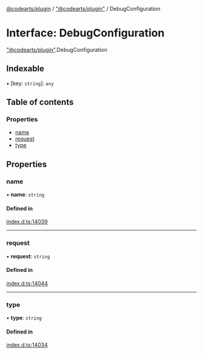 [@codearts/plugin](../README.md) / ["@codearts/plugin"](../modules/_codearts_plugin_.md) / DebugConfiguration

# Interface: DebugConfiguration

["@codearts/plugin"](../modules/_codearts_plugin_.md).DebugConfiguration

## Indexable

▪ [key: `string`]: `any`

## Table of contents

### Properties

- [name](codearts_plugin_.DebugConfiguration.md#name)
- [request](codearts_plugin_.DebugConfiguration.md#request)
- [type](codearts_plugin_.DebugConfiguration.md#type)

## Properties

### name

• **name**: `string`

#### Defined in

[index.d.ts:14039](https://github.com/huaweicloud/cloudide-plugin-api/blob/d4de966/index.d.ts#L14039)

___

### request

• **request**: `string`

#### Defined in

[index.d.ts:14044](https://github.com/huaweicloud/cloudide-plugin-api/blob/d4de966/index.d.ts#L14044)

___

### type

• **type**: `string`

#### Defined in

[index.d.ts:14034](https://github.com/huaweicloud/cloudide-plugin-api/blob/d4de966/index.d.ts#L14034)
